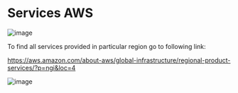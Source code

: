 # Services AWS

![image](https://user-images.githubusercontent.com/107784718/212014184-771b87f8-2b42-41c7-87fe-b7e98c69d832.png)

To find all services provided in particular region go to following link:

https://aws.amazon.com/about-aws/global-infrastructure/regional-product-services/?p=ngi&loc=4

![image](https://user-images.githubusercontent.com/107784718/212015543-dacc80e7-310e-4867-a59c-21babd336d7a.png)
